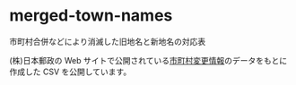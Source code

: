 # merged-town-names

市町村合併などにより消滅した旧地名と新地名の対応表

(株)日本郵政の Web サイトで公開されている[市町村変更情報](https://www.post.japanpost.jp/zipcode/merge/prefecture.html)のデータをもとに作成した CSV を公開しています。
